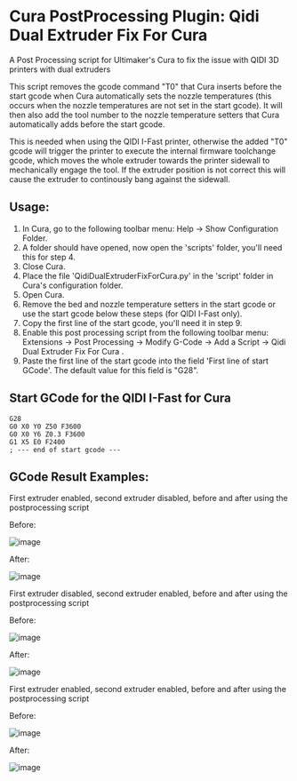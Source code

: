 # Cura PostProcessing Plugin: Qidi Dual Extruder Fix For Cura
A Post Processing script for Ultimaker's Cura to fix the issue with QIDI 3D printers with dual extruders


This script removes the gcode command "T0" that Cura inserts before the start gcode when Cura automatically sets the nozzle temperatures (this occurs when the nozzle temperatures are not set in the start gcode). It will then also add the tool number to the nozzle temperature setters that Cura automatically adds before the start gcode.

This is needed when using the QIDI I-Fast printer, otherwise the added "T0" gcode will trigger the printer to execute the internal firmware toolchange gcode, which moves the whole extruder towards the printer sidewall to mechanically engage the tool. If the extruder position is not correct this will cause the extruder to continously bang against the sidewall.


Usage:
-------------------
1. In Cura, go to the following toolbar menu: Help -> Show Configuration Folder. 
2. A folder should have opened, now open the 'scripts' folder, you'll need this for step 4.
3. Close Cura.
4. Place the file 'QidiDualExtruderFixForCura.py' in the 'script' folder in Cura's configuration folder.
5. Open Cura.
6. Remove the bed and nozzle temperature setters in the start gcode or use the start gcode below these steps (for QIDI I-Fast only). 
7. Copy the first line of the start gcode, you'll need it in step 9.
8. Enable this post processing script from the following toolbar menu: Extensions -> Post Processing -> Modify G-Code -> Add a Script -> Qidi Dual Extruder Fix For Cura .
9. Paste the first line of the start gcode into the field 'First line of start GCode'. The default value for this field is "G28".

Start GCode for the QIDI I-Fast for Cura
-------------------
```
G28
G0 X0 Y0 Z50 F3600
G0 X0 Y6 Z0.3 F3600
G1 X5 E0 F2400
; --- end of start gcode ---
```

GCode Result Examples:
-------------------

First extruder enabled, second extruder disabled, before and after using the postprocessing script


Before:

![image](https://user-images.githubusercontent.com/47488385/189691246-4c852e6f-bf67-4383-a249-a59ac32e4db7.png)


After:

![image](https://user-images.githubusercontent.com/47488385/189691310-b71f05ac-14e5-4c58-8ab9-397431bf02be.png)



First extruder disabled, second extruder enabled, before and after using the postprocessing script


Before:

![image](https://user-images.githubusercontent.com/47488385/189697002-34cd1bb7-e47b-4edd-8c41-3ef57bbd26cf.png)


After:

![image](https://user-images.githubusercontent.com/47488385/189697025-2a338d30-d0cf-4844-ba33-8280e271a612.png)


First extruder enabled, second extruder enabled, before and after using the postprocessing script


Before:

![image](https://user-images.githubusercontent.com/47488385/189691338-f5926a31-dfed-4602-8a36-69d78ce6c085.png)


After:

![image](https://user-images.githubusercontent.com/47488385/189691370-ea5b05e7-a6d7-4ed0-833e-02b4fd2c267a.png)
